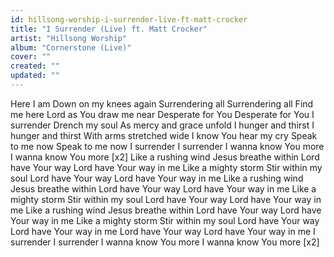 ```yaml
---
id: hillsong-worship-i-surrender-live-ft-matt-crocker
title: "I Surrender (Live) ft. Matt Crocker"
artist: "Hillsong Worship"
album: "Cornerstone (Live)"
cover: ""
created: ""
updated: ""
---
```


Here I am
Down on my knees again
Surrendering all
Surrendering all
Find me here
Lord as You draw me near
Desperate for You
Desperate for You
I surrender
Drench my soul
As mercy and grace unfold
I hunger and thirst
I hunger and thirst
With arms stretched wide
I know You hear my cry
Speak to me now
Speak to me now
I surrender
I surrender
I wanna know You more
I wanna know You more
[x2]
Like a rushing wind
Jesus breathe within
Lord have Your way
Lord have Your way in me
Like a mighty storm
Stir within my soul
Lord have Your way
Lord have Your way in me
Like a rushing wind
Jesus breathe within
Lord have Your way
Lord have Your way in me
Like a mighty storm
Stir within my soul
Lord have Your way
Lord have Your way in me
Like a rushing wind
Jesus breathe within
Lord have Your way
Lord have Your way in me
Like a mighty storm
Stir within my soul
Lord have Your way
Lord have Your way in me
Lord have Your way
Lord have Your way in me
I surrender
I surrender
I wanna know You more
I wanna know You more
[x2]